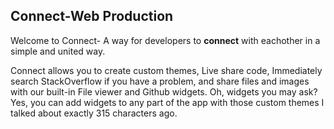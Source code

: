 ## Connect-Web Production

Welcome to Connect- A way for developers to **connect** with eachother in a simple and united way.

Connect allows you to create custom themes, Live share code, Immediately search StackOverflow if you have a problem, and share files and images with our built-in File viewer and Github widgets. Oh, widgets you may ask? Yes, you can add widgets to any part of the app with those custom themes I talked about exactly 315 characters ago.
